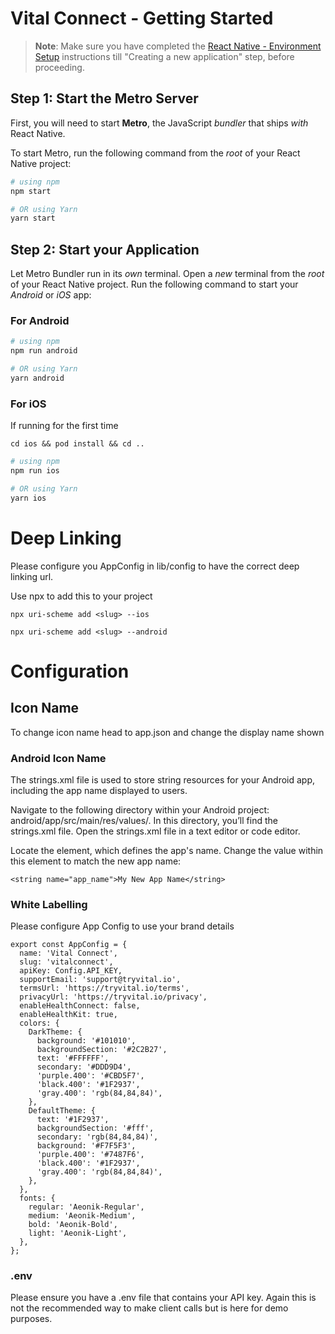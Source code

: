 
# Vital Connect - Getting Started

>**Note**: Make sure you have completed the [React Native - Environment Setup](https://reactnative.dev/docs/environment-setup) instructions till "Creating a new application" step, before proceeding.

## Step 1: Start the Metro Server

First, you will need to start **Metro**, the JavaScript _bundler_ that ships _with_ React Native.

To start Metro, run the following command from the _root_ of your React Native project:

```bash
# using npm
npm start

# OR using Yarn
yarn start
```

## Step 2: Start your Application

Let Metro Bundler run in its _own_ terminal. Open a _new_ terminal from the _root_ of your React Native project. Run the following command to start your _Android_ or _iOS_ app:

### For Android

```bash
# using npm
npm run android

# OR using Yarn
yarn android
```

### For iOS
If running for the first time 

```
cd ios && pod install && cd ..
```

```bash
# using npm
npm run ios

# OR using Yarn
yarn ios
```

# Deep Linking 

Please configure you AppConfig in lib/config to have the correct deep linking url. 

Use npx to add this to your project 

```
npx uri-scheme add <slug> --ios

npx uri-scheme add <slug> --android

```

# Configuration 

## Icon Name 

To change icon name head to app.json and change the display name shown

### Android Icon Name 

The strings.xml file is used to store string resources for your Android app, including the app name displayed to users.

Navigate to the following directory within your Android project: android/app/src/main/res/values/.
In this directory, you’ll find the strings.xml file.
Open the strings.xml file in a text editor or code editor.

Locate the <string name="app_name"> element, which defines the app's name.
Change the value within this element to match the new app name:

```
<string name="app_name">My New App Name</string>
```

### White Labelling 

Please configure App Config to use your brand details 

```
export const AppConfig = {
  name: 'Vital Connect',
  slug: 'vitalconnect',
  apiKey: Config.API_KEY,
  supportEmail: 'support@tryvital.io',
  termsUrl: 'https://tryvital.io/terms',
  privacyUrl: 'https://tryvital.io/privacy',
  enableHealthConnect: false,
  enableHealthKit: true,
  colors: {
    DarkTheme: {
      background: '#101010',
      backgroundSection: '#2C2B27',
      text: '#FFFFFF',
      secondary: '#DDD9D4',
      'purple.400': '#CBD5F7',
      'black.400': '#1F2937',
      'gray.400': 'rgb(84,84,84)',
    },
    DefaultTheme: {
      text: '#1F2937',
      backgroundSection: '#fff',
      secondary: 'rgb(84,84,84)',
      background: '#F7F5F3',
      'purple.400': '#7487F6',
      'black.400': '#1F2937',
      'gray.400': 'rgb(84,84,84)',
    },
  },
  fonts: {
    regular: 'Aeonik-Regular',
    medium: 'Aeonik-Medium',
    bold: 'Aeonik-Bold',
    light: 'Aeonik-Light',
  },
};
```

### .env 

Please ensure you have a .env file that contains your API key. Again this is not the recommended way to make client calls but is here for demo purposes.
